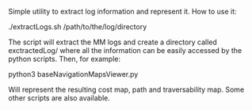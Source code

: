 Simple utility to extract log information and represent it.
How to use it:

./extractLogs.sh /path/to/the/log/directory

The script will extract the MM logs and create a directory called exctractedLog/ where all the information can be easily accessed by the python scripts. Then, for example:

python3 baseNavigationMapsViewer.py

Will represent the resulting cost map, path and traversability map. Some other scripts are also available.
